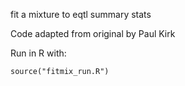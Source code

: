 fit a mixture to eqtl summary stats

Code adapted from original by Paul Kirk

Run in R with:

```{r}
source("fitmix_run.R")
```
